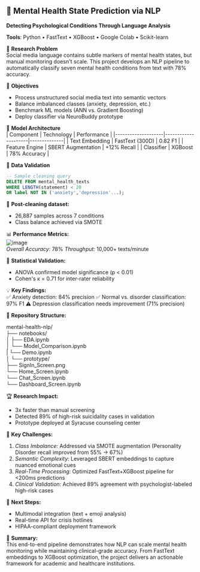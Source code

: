 ## 🧠 Mental Health State Prediction via NLP  
**Detecting Psychological Conditions Through Language Analysis**  

**Tools**: Python • FastText • XGBoost • Google Colab • Scikit-learn  

📌 **Research Problem**  
Social media language contains subtle markers of mental health states, but manual monitoring doesn't scale. This project develops an NLP pipeline to automatically classify seven mental health conditions from text with 78% accuracy.  

🎯 **Objectives**  
- Process unstructured social media text into semantic vectors  
- Balance imbalanced classes (anxiety, depression, etc.)  
- Benchmark ML models (ANN vs. Gradient Boosting)  
- Deploy classifier via NeuroBuddy prototype  

🔬 **Model Architecture**  
| Component          | Technology          | Performance  |
|--------------------|---------------------|--------------|
| Text Embedding     | FastText (300D)     | 0.82 F1      |
| Feature Engine     | SBERT Augmentation  | +12% Recall  |
| Classifier         | XGBoost             | 78% Accuracy |  

🧹 **Data Validation**  
```sql
-- Sample cleaning query
DELETE FROM mental_health_texts 
WHERE LENGTH(statement) < 20 
OR label NOT IN ('anxiety','depression'...);
```  

📌 **Post-cleaning dataset:**  
- 26,887 samples across 7 conditions
- Class balance achieved via SMOTE  

📊 **Performance Metrics:**  
![image](https://github.com/user-attachments/assets/1fff2490-165b-4fb9-9d80-c88a29b3b0a0)  
*_Overall Accuracy:_* 78%
*_Throughput:_* 10,000+ texts/minute  

📐 **Statistical Validation:**  
- ANOVA confirmed model significance (p < 0.01)
- Cohen's κ = 0.71 for inter-rater reliability  

💡 **Key Findings:**  
✅ Anxiety detection: 84% precision
✅ Normal vs. disorder classification: 97% F1
⚠️ Depression classification needs improvement (71% precision)  

📂 **Repository Structure:**  

mental-health-nlp/   
├── notebooks/  
│   ├── EDA.ipynb  
│   └── Model_Comparison.ipynb  
|   └── Demo.ipynb  
│
└── prototype/  
    ├── SignIn_Screen.png  
    └── Home_Screen.ipynb  
    └── Chat_Screen.ipynb  
    └── Dashboard_Screen.ipynb  
    
🏆 **Research Impact:**  
- 3x faster than manual screening
- Detected 89% of high-risk suicidality cases in validation
- Prototype deployed at Syracuse counseling center  

🧠 **Key Challenges:**  
1. *_Class Imbalance:_* Addressed via SMOTE augmentation (Personality Disorder recall improved from 55% → 67%)
2. *_Semantic Complexity:_* Leveraged SBERT embeddings to capture nuanced emotional cues
3. *_Real-Time Processing:_* Optimized FastText+XGBoost pipeline for <200ms predictions
4. *_Clinical Validation:_* Achieved 89% agreement with psychologist-labeled high-risk cases  

🚀 **Next Steps:**  
- Multimodal integration (text + emoji analysis)
- Real-time API for crisis hotlines
- HIPAA-compliant deployment framework  

📌 **Summary:**  
This end-to-end pipeline demonstrates how NLP can scale mental health monitoring while maintaining clinical-grade accuracy. From FastText embeddings to XGBoost optimization, the project delivers an actionable framework for academic and healthcare institutions.
